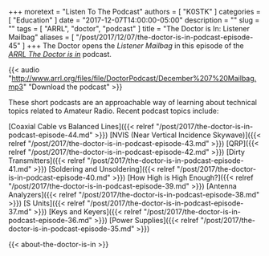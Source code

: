 +++
moretext = "Listen To The Podcast"
authors = [ "K0STK" ]
categories = [ "Education" ]
date = "2017-12-07T14:00:00-05:00"
description = ""
slug = ""
tags = [ "ARRL", "doctor", "podcast" ]
title = "The Doctor is In: Listener Mailbag"
aliases = [ "/post/2017/12/07/the-doctor-is-in-podcast-episode-45" ]
+++
The Doctor opens the 
*Listener Mailbag*
in this episode of the 
[*ARRL The Doctor is in*](http://www.arrl.org/doctor/) podcast.

<!--more-->

{{< audio "http://www.arrl.org/files/file/DoctorPodcast/December%207%20Mailbag.mp3" "Download the podcast" >}}

These short podcasts are an approachable way of learning about technical
topics related to Amateur Radio. Recent podcast topics include:

[Coaxial Cable vs Balanced Lines]({{< relref "/post/2017/the-doctor-is-in-podcast-episode-44.md" >}})
[NVIS (Near Vertical Incidence Skywave)]({{< relref "/post/2017/the-doctor-is-in-podcast-episode-43.md" >}})
[QRP]({{< relref "/post/2017/the-doctor-is-in-podcast-episode-42.md" >}})
[Dirty Transmitters]({{< relref "/post/2017/the-doctor-is-in-podcast-episode-41.md" >}})
[Soldering and Unsoldering]({{< relref "/post/2017/the-doctor-is-in-podcast-episode-40.md" >}})
[How High is High Enough?]({{< relref "/post/2017/the-doctor-is-in-podcast-episode-39.md" >}})
[Antenna Analyzers]({{< relref "/post/2017/the-doctor-is-in-podcast-episode-38.md" >}})
[S Units]({{< relref "/post/2017/the-doctor-is-in-podcast-episode-37.md" >}})
[Keys and Keyers]({{< relref "/post/2017/the-doctor-is-in-podcast-episode-36.md" >}})
[Power Supplies]({{< relref "/post/2017/the-doctor-is-in-podcast-episode-35.md" >}})

{{< about-the-doctor-is-in >}}
